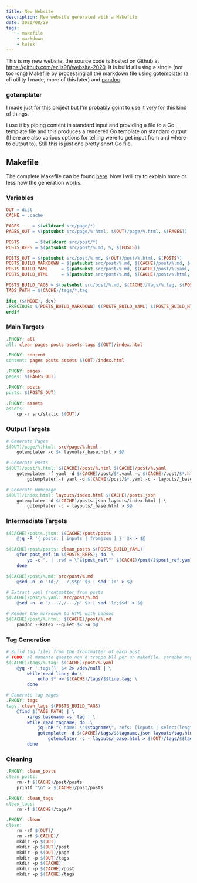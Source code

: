 ```yaml
---
title: New Website
description: New website generated with a Makefile
date: 2020/08/29
tags: 
    - makefile
    - markdown
    - katex
---
```


This is my new website, the source code is hosted on Github at <https://github.com/aziis98/website-2020>. It is build all using a single (not too long) Makefile by processing all the markdown file using [gotemplater](https://github.com/aziis98/gotemplater) (a cli utility I made, more of this later) and [pandoc](https://pandoc.org/MANUAL.html).

### gotemplater

I made just for this project but I'm probably goint to use it very for this kind of things. 

I use it by piping content in standard input and providing a file to a Go template file and this produces a rendered Go template on standard output (there are also various options for telling were to get input from and where to output to). Still this is just one pretty short Go file.

## Makefile

The complete Makefile can be found [here](https://github.com/aziis98/website-2020/blob/master/Makefile). Now I will try to explain more or less how the generation works.

### Variables

```makefile
OUT = dist
CACHE = .cache

PAGES 	  = $(wildcard src/page/*)
PAGES_OUT = $(patsubst src/page/%.html, $(OUT)/page/%.html, $(PAGES))

POSTS 	   = $(wildcard src/post/*)
POSTS_REFS = $(patsubst src/post/%.md, %, $(POSTS))

POSTS_OUT = $(patsubst src/post/%.md, $(OUT)/post/%.html, $(POSTS))
POSTS_BUILD_MARKDOWN = $(patsubst src/post/%.md, $(CACHE)/post/%.md, $(POSTS))
POSTS_BUILD_YAML 	 = $(patsubst src/post/%.md, $(CACHE)/post/%.yaml, $(POSTS))
POSTS_BUILD_HTML 	 = $(patsubst src/post/%.md, $(CACHE)/post/%.html, $(POSTS))

POSTS_BUILD_TAGS = $(patsubst src/post/%.md, $(CACHE)/tags/%.tag, $(POSTS))
TAGS_PATH = $(CACHE)/tags/*.tag

ifeq ($(MODE), dev)
.PRECIOUS: $(POSTS_BUILD_MARKDOWN) $(POSTS_BUILD_YAML) $(POSTS_BUILD_HTML)
endif
```

### Main Targets

```makefile
.PHONY: all
all: clean pages posts assets tags $(OUT)/index.html

.PHONY: content
content: pages posts assets $(OUT)/index.html

.PHONY: pages
pages: $(PAGES_OUT) 

.PHONY: posts
posts: $(POSTS_OUT) 

.PHONY: assets
assets:
	cp -r src/static $(OUT)/
```

### Output Targets

```makefile
# Generate Pages
$(OUT)/page/%.html: src/page/%.html
	gotemplater -c $< layouts/_base.html > $@

# Generate Posts
$(OUT)/post/%.html: $(CACHE)/post/%.html $(CACHE)/post/%.yaml
	gotemplater -f yaml -d $(CACHE)/post/$*.yaml -c $(CACHE)/post/$*.html layouts/post.html | \
	    gotemplater -f yaml -d $(CACHE)/post/$*.yaml -c - layouts/_base.html > $@

# Generate Homepage
$(OUT)/index.html: layouts/index.html $(CACHE)/posts.json
	gotemplater -d $(CACHE)/posts.json layouts/index.html | \
	    gotemplater -c - layouts/_base.html > $@
```

### Intermediate Targets

```makefile
$(CACHE)/posts.json: $(CACHE)/post/posts
	@jq -R '{ posts: [ inputs | fromjson ] }' $< > $@

$(CACHE)/post/posts: clean_posts $(POSTS_BUILD_YAML)
	@for post_ref in $(POSTS_REFS); do	\
	    yq -c ". | .ref = \"$$post_ref\"" $(CACHE)/post/$$post_ref.yaml >> $(CACHE)/post/posts; \
	done

$(CACHE)/post/%.md: src/post/%.md
	@sed -n -e '1d;/---/,$$p' $< | sed '1d' > $@

# Extract yaml frontmatter from posts
$(CACHE)/post/%.yaml: src/post/%.md
	@sed -n -e '/---/,/---/p' $< | sed '1d;$$d' > $@

# Render the markdown to HTML with pandoc
$(CACHE)/post/%.html: $(CACHE)/post/%.md
	pandoc --katex --quiet $< -o $@
```

### Tag Generation

```makefile
# Build tag files from the frontmatter of each post
# TODO: al momento questo non è troppo bll per un makefile, sarebbe meglio trasformarla in una regola PHONY
$(CACHE)/tags/%.tag: $(CACHE)/post/%.yaml
	@yq -r '.tags[]' $< 2> /dev/null | \
	    while read line; do \
	        echo $* >> $(CACHE)/tags/$$line.tag; \
	    done

# Generate tag pages
.PHONY: tags
tags: clean_tags $(POSTS_BUILD_TAGS)
	@find $(TAGS_PATH) | \
	    xargs basename -s .tag | \
	    while read tagname; do	\
	        jq -nR "{ name: \"$$tagname\", refs: [inputs | select(length>0)]}" $(CACHE)/tags/$$tagname.tag > $(CACHE)/tags/$$tagname.json; \
	        gotemplater -d $(CACHE)/tags/$$tagname.json layouts/tag.html | \
			    gotemplater -c - layouts/_base.html > $(OUT)/tags/$$tagname.html; \
	    done
```

### Cleaning

```makefile
.PHONY: clean_posts
clean_posts: 
	rm -f $(CACHE)/post/posts
	printf "\n" > $(CACHE)/post/posts

.PHONY: clean_tags
clean_tags:
	rm -f $(CACHE)/tags/*

.PHONY: clean
clean:
	rm -rf $(OUT)/
	rm -rf $(CACHE)/
	mkdir -p $(OUT)
	mkdir -p $(OUT)/post
	mkdir -p $(OUT)/page
	mkdir -p $(OUT)/tags
	mkdir -p $(CACHE)
	mkdir -p $(CACHE)/post
	mkdir -p $(CACHE)/tags
```
